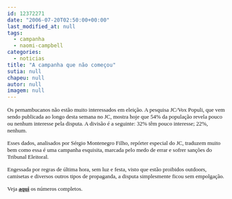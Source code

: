 ```yaml
---
id: 12372271
date: "2006-07-20T02:50:00+00:00"
last_modified_at: null
tags:
  - campanha
  - naomi-campbell
categories:
  - noticias
title: "A campanha que não começou"
sutia: null
chapeu: null
autor: null
imagem: null
---
```

<p><FONT size=2></p>
<p><P><FONT face=Verdana>Os pernambucanos não estão muito interessados em eleição. A pesquisa JC/Vox Populi, que vem sendo publicada ao longo desta semana no JC, mostra hoje que 54% da população revela pouco ou nenhum interesse pela disputa. A divisão é a seguinte: 32% têm pouco interesse; 22%, nenhum.</FONT></P></p>
<p><P><FONT face=Verdana>Esses dados, analisados por Sérgio Montenegro Filho, repórter especial do JC, traduzem muito bem como essa é uma campanha esquisita, marcada pelo medo de errar e sofrer sanções do Tribunal Eleitoral. </FONT></P></p>
<p><P><FONT face=Verdana>Engessada por regras de última hora, sem luz e festa, visto que estão proibidos outdoors, camisetas e diversos outros tipos de propaganda, a disputa simplesmente ficou sem empolgação.</FONT></P></p>
<p><P><FONT face=Verdana>Veja <B><A href=\"https://jc3.uol.com.br/especiais/eleicoes2006/\" target=_blank>aqui</A></B> os números completos.</FONT></P></FONT> </p>
